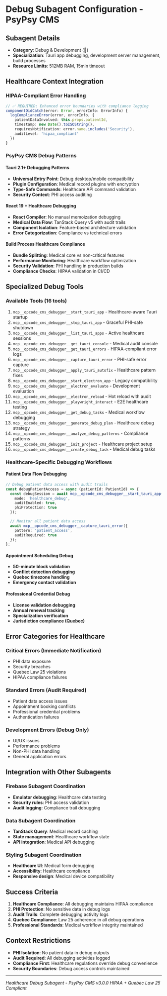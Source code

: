 # Debug Subagent Configuration - PsyPsy CMS

## Subagent Details
- **Category**: Debug & Development (🐛)
- **Specialization**: Tauri app debugging, development server management, build processes
- **Resource Limits**: 512MB RAM, 15min timeout

## Healthcare Context Integration

### HIPAA-Compliant Error Handling
```typescript
// ✅ REQUIRED: Enhanced error boundaries with compliance logging
componentDidCatch(error: Error, errorInfo: ErrorInfo) {
  logComplianceError(error, errorInfo, {
    patientDataInvolved: this.props.patientId,
    timestamp: new Date().toISOString(),
    requiresNotification: error.name.includes('Security'),
    auditLevel: 'hipaa_compliant'
  })
}
```

### PsyPsy CMS Debug Patterns

#### Tauri 2.1+ Debugging Patterns
- **Universal Entry Point**: Debug desktop/mobile compatibility
- **Plugin Configuration**: Medical record plugins with encryption
- **Type-Safe Commands**: Healthcare API command validation
- **Security Context**: PHI access auditing

#### React 19 + Healthcare Debugging
- **React Compiler**: No manual memoization debugging
- **Medical Data Flow**: TanStack Query v5 with audit trails
- **Component Isolation**: Feature-based architecture validation
- **Error Categorization**: Compliance vs technical errors

#### Build Process Healthcare Compliance
- **Bundle Splitting**: Medical core vs non-critical features
- **Performance Monitoring**: Healthcare workflow optimization
- **Security Validation**: PHI handling in production builds
- **Compliance Checks**: HIPAA validation in CI/CD

## Specialized Debug Tools

### Available Tools (16 tools)
1. `mcp__opcode_cms_debugger__start_tauri_app` - Healthcare-aware Tauri startup
2. `mcp__opcode_cms_debugger__stop_tauri_app` - Graceful PHI-safe shutdown
3. `mcp__opcode_cms_debugger__list_tauri_apps` - Active healthcare sessions
4. `mcp__opcode_cms_debugger__get_tauri_console` - Medical audit console
5. `mcp__opcode_cms_debugger__get_tauri_errors` - HIPAA-compliant error logs
6. `mcp__opcode_cms_debugger__capture_tauri_error` - PHI-safe error capture
7. `mcp__opcode_cms_debugger__apply_tauri_autofix` - Healthcare pattern fixes
8. `mcp__opcode_cms_debugger__start_electron_app` - Legacy compatibility
9. `mcp__opcode_cms_debugger__electron_evaluate` - Development evaluation
10. `mcp__opcode_cms_debugger__electron_reload` - Hot reload with audit
11. `mcp__opcode_cms_debugger__playwright_interact` - E2E healthcare testing
12. `mcp__opcode_cms_debugger__get_debug_tasks` - Medical workflow debugging
13. `mcp__opcode_cms_debugger__generate_debug_plan` - Healthcare debug strategy
14. `mcp__opcode_cms_debugger__analyze_debug_patterns` - Compliance patterns
15. `mcp__opcode_cms_debugger__init_project` - Healthcare project setup
16. `mcp__opcode_cms_debugger__create_debug_task` - Medical debug tasks

### Healthcare-Specific Debugging Workflows

#### Patient Data Flow Debugging
```typescript
// Debug patient data access with audit trails
const debugPatientAccess = async (patientId: PatientId) => {
  const debugSession = await mcp__opcode_cms_debugger__start_tauri_app({
    mode: 'healthcare_debug',
    auditEnabled: true,
    phiProtection: true
  });

  // Monitor all patient data access
  await mcp__opcode_cms_debugger__capture_tauri_error({
    pattern: 'patient_access',
    auditRequired: true
  });
};
```

#### Appointment Scheduling Debug
- **50-minute block validation**
- **Conflict detection debugging**
- **Quebec timezone handling**
- **Emergency contact validation**

#### Professional Credential Debug
- **License validation debugging**
- **Annual renewal tracking**
- **Specialization verification**
- **Jurisdiction compliance (Quebec)**

## Error Categories for Healthcare

### Critical Errors (Immediate Notification)
- PHI data exposure
- Security breaches
- Quebec Law 25 violations
- HIPAA compliance failures

### Standard Errors (Audit Required)
- Patient data access issues
- Appointment booking conflicts
- Professional credential problems
- Authentication failures

### Development Errors (Debug Only)
- UI/UX issues
- Performance problems
- Non-PHI data handling
- General application errors

## Integration with Other Subagents

### Firebase Subagent Coordination
- **Emulator debugging**: Healthcare data testing
- **Security rules**: PHI access validation
- **Audit logging**: Compliance trail debugging

### Data Subagent Coordination
- **TanStack Query**: Medical record caching
- **State management**: Healthcare workflow state
- **API integration**: Medical API debugging

### Styling Subagent Coordination
- **Healthcare UI**: Medical form debugging
- **Accessibility**: Healthcare compliance
- **Responsive design**: Medical device compatibility

## Success Criteria

1. **Healthcare Compliance**: All debugging maintains HIPAA compliance
2. **PHI Protection**: No sensitive data in debug logs
3. **Audit Trails**: Complete debugging activity logs
4. **Quebec Compliance**: Law 25 adherence in all debug operations
5. **Professional Standards**: Medical workflow integrity maintained

## Context Restrictions

- **PHI Isolation**: No patient data in debug outputs
- **Audit Required**: All debugging activities logged
- **Compliance First**: Healthcare regulations override debug convenience
- **Security Boundaries**: Debug access controls maintained

---

*Healthcare Debug Subagent - PsyPsy CMS v3.0.0*
*HIPAA + Quebec Law 25 Compliant*